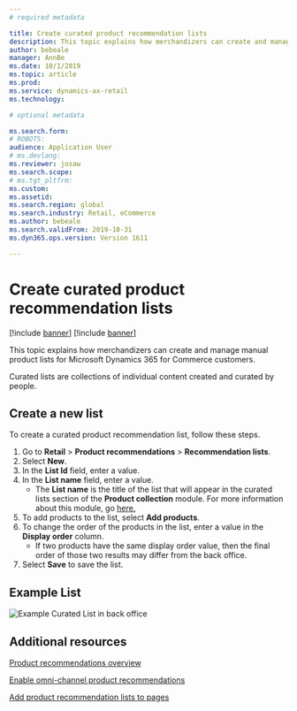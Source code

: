 ```yaml
---
# required metadata

title: Create curated product recommendation lists
description: This topic explains how merchandizers can create and manage manual product lists for Microsoft Dynamics 365 for Commerce customers.
author: bebeale
manager: AnnBe
ms.date: 10/1/2019
ms.topic: article
ms.prod: 
ms.service: dynamics-ax-retail
ms.technology: 

# optional metadata

ms.search.form: 
# ROBOTS: 
audience: Application User
# ms.devlang: 
ms.reviewer: josaw
ms.search.scope: 
# ms.tgt_pltfrm: 
ms.custom: 
ms.assetid: 
ms.search.region: global
ms.search.industry: Retail, eCommerce
ms.author: bebeale
ms.search.validFrom: 2019-10-31
ms.dyn365.ops.version: Version 1611

---
```


# Create curated product recommendation lists

[!include [banner](../includes/preview-banner.md)]
[!include [banner](../includes/banner.md)]

This topic explains how merchandizers can create and manage manual product lists for Microsoft Dynamics 365 for Commerce customers.

Curated lists are collections of individual content created and curated by people.  

## Create a new list

To create a curated product recommendation list, follow these steps.

1. Go to **Retail** &gt; **Product recommendations** &gt; **Recommendation lists**.
1. Select **New**.
1. In the **List Id** field, enter a value.
1. In the **List name** field, enter a value.
    - The **List name** is the title of the list that will appear in the curated lists section of the **Product collection** module. For more information about this module, go [here.](product-placement-module-overview.md)
1. To add products to the list, select **Add products**.
1. To change the order of the products in the list, enter a value in the **Display order** column.
    - If two products have the same display order value, then the final order of those two results may differ from the back office.
1. Select **Save** to save the list.

## Example List

![Example Curated List in back office](./examplecuratedrecolist.png)

## Additional resources

[Product recommendations overview](product-recommendations-overview.md)

[Enable omni-channel product recommendations](enable-product-recommendations.md)

[Add product recommendation lists to pages](add-reco-list-to-page.md)
